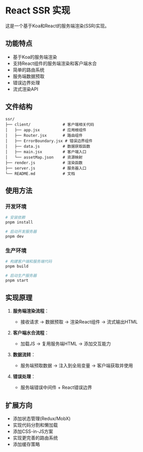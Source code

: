 # React SSR 实现

这是一个基于Koa和React的服务端渲染(SSR)实现。

## 功能特点

- 基于Koa的服务端渲染
- 支持React组件的服务端渲染和客户端水合
- 简单的路由系统
- 服务端数据预取
- 错误边界处理
- 流式渲染API

## 文件结构

```
ssr/
├── client/              # 客户端相关代码
│   ├── app.jsx          # 应用根组件
│   ├── Router.jsx       # 路由组件
│   ├── ErrorBoundary.jsx # 错误边界组件
│   ├── data.js          # 数据获取函数
│   ├── main.jsx         # 客户端入口
│   └── assetMap.json    # 资源映射
├── render.js            # 渲染函数
├── server.js            # 服务器入口
└── README.md            # 文档
```

## 使用方法

### 开发环境

```bash
# 安装依赖
pnpm install

# 启动开发服务器
pnpm dev
```

### 生产环境

```bash
# 构建客户端和服务端代码
pnpm build

# 启动生产服务器
pnpm start
```

## 实现原理

1. **服务端渲染流程**：
   - 接收请求 -> 数据预取 -> 渲染React组件 -> 流式输出HTML

2. **客户端水合流程**：
   - 加载JS -> 复用服务端HTML -> 添加交互能力

3. **数据流转**：
   - 服务端预取数据 -> 注入到全局变量 -> 客户端获取并使用

4. **错误处理**：
   - 服务端错误中间件 + React错误边界

## 扩展方向

- 添加状态管理(Redux/MobX)
- 实现代码分割和懒加载
- 添加CSS-in-JS方案
- 实现更完善的路由系统
- 添加缓存策略